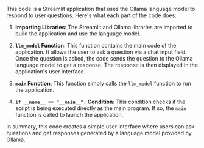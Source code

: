 This code is a Streamlit application that uses the Ollama language model to respond to user questions. Here's what each part of the code does:

1. **Importing Libraries**: The Streamlit and Ollama libraries are imported to build the application and use the language model.

2. **`llm_model` Function**: This function contains the main code of the application. It allows the user to ask a question via a chat input field. Once the question is asked, the code sends the question to the Ollama language model to get a response. The response is then displayed in the application's user interface.

3. **`main` Function**: This function simply calls the `llm_model` function to run the application.

4. **`if __name__ == "__main__":` Condition**: This condition checks if the script is being executed directly as the main program. If so, the `main` function is called to launch the application.

In summary, this code creates a simple user interface where users can ask questions and get responses generated by a language model provided by Ollama.
